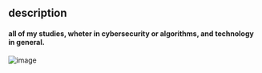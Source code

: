 ## description

#### all of my studies, wheter in cybersecurity or algorithms, and technology in general.

![image](https://github.com/user-attachments/assets/fcc80c48-0720-4108-a7c9-de07f3f66799) 
